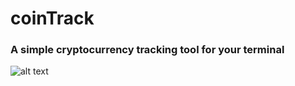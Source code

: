 # coinTrack
### A simple cryptocurrency tracking tool for your terminal

![alt text](http://url/to/img.png)
